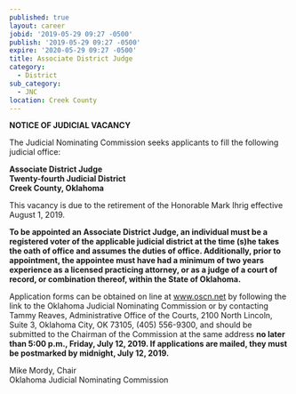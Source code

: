 ```yaml
---
published: true
layout: career
jobid: '2019-05-29 09:27 -0500'
publish: '2019-05-29 09:27 -0500'
expire: '2020-05-29 09:27 -0500'
title: Associate District Judge
category:
  - District
sub_category:
  - JNC
location: Creek County
---
```

**NOTICE OF JUDICIAL VACANCY**

The Judicial Nominating Commission seeks applicants to fill the following judicial office:

**Associate District Judge  
Twenty-fourth Judicial District  
Creek County, Oklahoma**

This vacancy is due to the retirement of the Honorable Mark Ihrig effective August 1, 2019.

**To be appointed an Associate District Judge, an individual must be a registered voter of the applicable judicial district at the time (s)he takes the oath of office and assumes the duties of office. Additionally, prior to appointment, the appointee must have had a minimum of two years experience as a licensed practicing attorney, or as a judge of a court of record, or combination thereof, within the State of Oklahoma.**

Application forms can be obtained on line at www.oscn.net by following the link to the Oklahoma Judicial Nominating Commission or by contacting Tammy Reaves, Administrative Office of the Courts, 2100 North Lincoln, Suite 3, Oklahoma City, OK  73105, (405) 556-9300, and should be submitted to the Chairman of the Commission at the same address **no later than 5:00 p.m., Friday, July 12, 2019. If applications are mailed, they must be postmarked by midnight, July 12, 2019.**

Mike Mordy, Chair   
Oklahoma Judicial Nominating Commission
